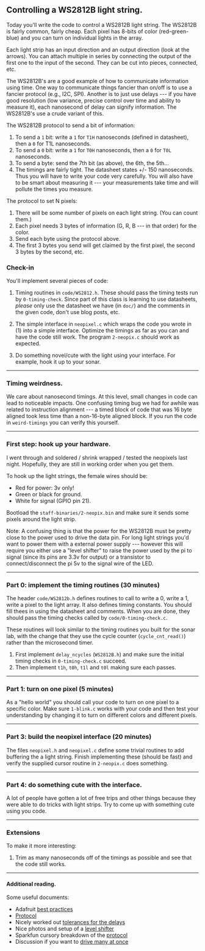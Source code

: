 ## Controlling a  WS2812B light string.

Today you'll write the code to control a WS2812B light string.
The WS2812B is fairly common, fairly cheap.  Each pixel has 8-bits of
color (red-green-blue) and you can turn on individual lights in the array.

Each light strip has an input direction and an output direction (look
at the arrows).  You can attach multiple in series by connecting the
output of the first one to the input of the second.  They can be cut
into pieces, connected, etc.

The WS2812B's are a good example of how to communicate information
using time.  One way to communicate things fancier than on/off is to use
a fancier protocol (e.g., I2C, SPI).  Another is to just use delays ---
if you have good resolution (low variance, precise control over time and
ability to measure it), each nanosecond of delay can signify information.
The WS2812B's use a crude variant of this.

The WS2812B protocol to send a bit of information:
  1. To send a `1` bit: write a `1` for `T1H` nanoseconds (defined in datasheet), then a `0`
     for T1L nanoseconds.
  2. To send a `0` bit: write a `1` for `T0H` nanoseconds, then a `0` for `T0L` nanoseconds.
  3. To send a byte: send the 7th bit (as above), the 6th, the 5th...
  4. The timings are fairly tight.  The datasheet states +/- 150 nanoseconds.  Thus
     you will have to write your code very carefully.  You will also have to be 
     smart about measuring it --- your measurements take time and will pollute the 
     times you measure.

The protocol to set N pixels:
  1. There will be some number of pixels on each light string.  (You can count them.)
  2. Each pixel needs 3 bytes of information (G, R, B --- in that order) for the 
     color.
  3. Send each byte using the protocol above.
  4. The first 3 bytes you send will get claimed by the first pixel, the second 3
     bytes by the second, etc.

### Check-in

You'll implement several pieces of code:

  1. Timing routines in `code/WS2812.h`.  These should pass the timing
     tests run by `0-timing-check`.   Since part of this class is
     learning to use datasheets, *please* only use the datasheet we have
     (in `doc/`) and the comments in the given code, don't use blog
     posts, etc.

  2. The simple interface in `neopixel.c` which
     wraps the code you wrote in (1) into a simple interface.  Optimize
     the timings as far as you can and have the code still work.
     The program `2-neopix.c` should work as expected.

  3. Do something novel/cute with the light using your interface.   For example,
     hook it up to your sonar.

-------------------------------------------------------------------------
### Timing weirdness.

We care about nanosecond timings.  At this level, small changes in code
can lead to noticeable impacts.  One confusing timing bug we had for
awhile was related to instruction alignment --- a timed block of code
that was 16 byte aligned took less time than a non-16-byte aligned block.
If you run the code in `weird-timings` you can verify this yourself.

-------------------------------------------------------------------------
###  First step: hook up your hardware.

I went through and soldered / shrink wrapped / tested the neopixels
last night.  Hopefully, they are still in working order when you get them.

To hook up the light strings, the female wires should be:
  - Red for power: 3v only!
  - Green or black for ground.
  - White for signal (GPIO pin 21).

Bootload the `staff-binaries/2-neopix.bin` and make sure it sends some
pixels around the light strip.

Note: A confusing thing is that the power for the WS2812B must be pretty
close to the power used to drive the data pin.  For long light strings
you'd want to power them with a external power supply --- however this
will require you either use a "level shifter" to raise the power used
by the pi to signal (since its pins are 3.3v for output) or a transistor
to connect/disconnect the pi 5v to the signal wire of the LED.

-------------------------------------------------------------------------
### Part 0: implement the timing routines  (30 minutes)

The header `code/WS2812b.h` defines routines to call to write a 0, write a 1,
write a pixel to the light array.  It also defines timing constants.
You should fill thees in using the datasheet and comments.  When you
are done, they should pass the timing checks called by `code/0-timing-check.c`.

These routines will look similar to the timing routines you built
for the sonar lab, with the change that they use the cycle counter
(`cycle_cnt_read()`) rather than the microsecond timer.  
   1. First implement `delay_ncycles` (`WS2812B.h`) and make sure the initial 
      timing checks in `0-timing-check.c` succeed.
   2. Then implement `t1h`, `t0h`, `t1l` and `t0l` making sure each passes.

-------------------------------------------------------------------------
### Part 1: turn on one pixel (5 minutes)

As a "hello world" you should call your code to turn on one pixel to
a specific color.  Make sure `1-blink.c` works with your code and then
test your understanding by changing it to turn on different colors and
different pixels.

-------------------------------------------------------------------------
### Part 3: build the neopixel interface (20 minutes)

The files `neopixel.h` and `neopixel.c` define some trivial routines to add
buffering the a light string.  Finish implementing these (should be fast)
and verify the supplied cursor routine in `2-neopix.c` does something.

-------------------------------------------------------------------------
### Part 4: do something cute with the interface.

A lot of people have gotten a lot of free trips and other things because
they were able to do tricks with light strips.   Try to come up with
something cute using you code.

-------------------------------------------------------------------------
### Extensions

To make it more interesting:
  1. Trim as many nanoseconds off of the timings as possible and see that the 
     code still works.

-------------------------------------------------------------------------
#### Additional reading.

Some useful documents:
  * Adafruit [best practices](https://learn.adafruit.com/adafruit-neopixel-uberguide/best-practices)
  * [Protocol](https://developer.electricimp.com/resources/neopixels)
  * Nicely worked out [tolerances for the delays](https://wp.josh.com/2014/05/13/ws2812-neopixels-are-not-so-finicky-once-you-get-to-know-them/)
  * Nice photos and setup of a [level shifter](https://learn.adafruit.com/neopixel-levelshifter/shifting-levels)
  * Sparkfun cursory breakdown of the [protocol](https://learn.sparkfun.com/tutorials/ws2812-breakout-hookup-guide)
  * Discussion if you want to [drive many at once](https://learn.adafruit.com/adafruit-neopixel-uberguide/basic-connections)
